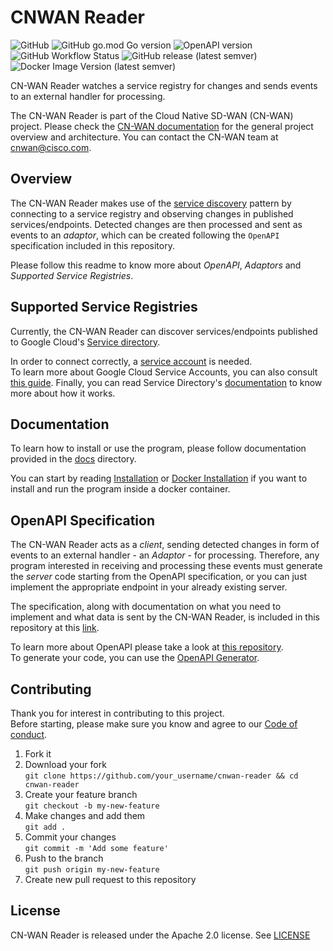 # CNWAN Reader

![GitHub](https://img.shields.io/github/license/CloudNativeSDWAN/cnwan-reader)
![GitHub go.mod Go version](https://img.shields.io/github/go-mod/go-version/CloudNativeSDWAN/cnwan-reader)
![OpenAPI version](https://img.shields.io/badge/OpenAPI-3.0.1-green)
![GitHub Workflow Status](https://img.shields.io/github/workflow/status/CloudNativeSDWAN/cnwan-reader/Build)
![GitHub release (latest semver)](https://img.shields.io/github/v/release/CloudNativeSDWAN/cnwan-reader)
![Docker Image Version (latest semver)](https://img.shields.io/docker/v/cnwan/cnwan-reader?label=docker%20image%20version)

CN-WAN Reader watches a service registry for changes and sends events to an
external handler for processing.

The CN-WAN Reader is part of the Cloud Native SD-WAN (CN-WAN) project.
Please check the [CN-WAN documentation](https://github.com/CloudNativeSDWAN/cnwan-docs)
for the general project overview and architecture.
You can contact the CN-WAN team at [cnwan@cisco.com](mailto:cnwan@cisco.com).

## Overview

The CN-WAN Reader makes use of the [service discovery](https://en.wikipedia.org/wiki/Service_discovery)
pattern by connecting to a service registry and observing changes in published
services/endpoints. Detected changes are then processed and sent as events to
an *adaptor*, which can be created following the `OpenAPI` specification
included in this repository.

Please follow this readme to know more about *OpenAPI*, *Adaptors* and
*Supported Service Registries*.

## Supported Service Registries

Currently, the CN-WAN Reader can discover services/endpoints published to
Google Cloud's [Service directory](https://cloud.google.com/service-directory).

In order to connect correctly, a
[service account](https://cloud.google.com/iam/docs/service-accounts) is
needed.  
To learn more about Google Cloud Service Accounts, you can also consult
[this guide](https://cloud.google.com/iam/docs/creating-managing-service-accounts).
Finally, you can read Service Directory's [documentation](https://cloud.google.com/service-directory/docs)
to know more about how it works.

## Documentation

To learn how to install or use the program, please follow documentation
provided in the [docs](./docs) directory.

You can start by reading [Installation](./docs/installation.md) or
[Docker Installation](./docs/docker_installation.md) if you want to install and
run the program inside a docker container.

## OpenAPI Specification

The CN-WAN Reader acts as a *client*, sending detected changes in form of
events to an external handler - an *Adaptor* - for processing. Therefore, any
program interested in receiving and processing these events must generate the
*server* code starting from the OpenAPI specification, or you can just
implement the appropriate endpoint in your already existing server.

The specification, along with documentation on what you need to implement
and what data is sent by the CN-WAN Reader, is included in this repository
at this [link](./api/README.md).

To learn more about OpenAPI please take a look at [this repository](https://github.com/OAI/OpenAPI-Specification).  
To generate your code, you can use the [OpenAPI Generator](https://github.com/OpenAPITools/openapi-generator).

## Contributing

Thank you for interest in contributing to this project.  
Before starting, please make sure you know and agree to our [Code of conduct](./code-of-conduct.md).

1. Fork it
2. Download your fork  
    `git clone https://github.com/your_username/cnwan-reader && cd cnwan-reader`
3. Create your feature branch  
    `git checkout -b my-new-feature`
4. Make changes and add them  
    `git add .`
5. Commit your changes  
    `git commit -m 'Add some feature'`
6. Push to the branch  
    `git push origin my-new-feature`
7. Create new pull request to this repository

## License

CN-WAN Reader is released under the Apache 2.0 license. See [LICENSE](./LICENSE)

